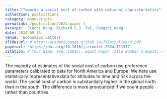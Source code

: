 ```yaml
---
title: "Towards a social cost of carbon with national characteristics"
collection: publications
category: manuscripts
permalink: /publication/2024-paper-1
excerpt: 'Jinchi Dong, Richard S.J. Tol, Fangzhi Wang'
date: 2024-09-15
venue: 'Economics Letters'
slidesurl: #'http://academicpages.github.io/files/slides3.pdf'
paperurl: 'https://doi.org/10.1016/j.econlet.2024.111977'
citation: #'Your Name, You. (2015). &quot;Paper Title Number 3.&quot; <i>Journal 1</i>. 1(3).'
---
```


The majority of estimates of the social cost of carbon use preference parameters calibrated to data for North America and Europe. We here use statistically representative data for attitudes to time and risk across the world. The social cost of carbon is substantially higher in the global north than in the south. The difference is more pronounced if we count people rather than countries.
